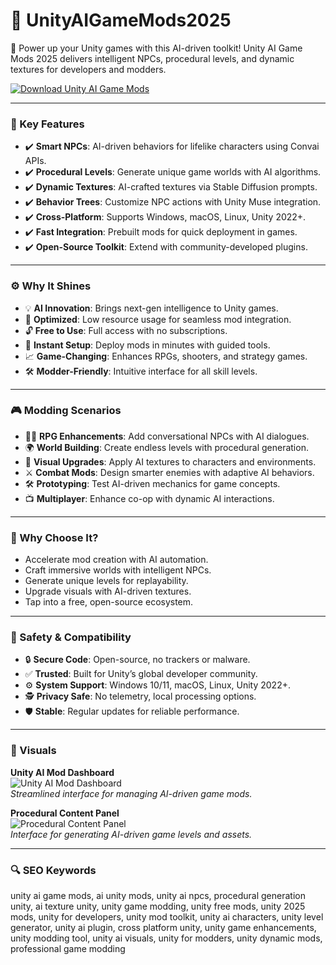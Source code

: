 # 🔹 UnityAIGameMods2025

🧩 Power up your Unity games with this AI-driven toolkit! Unity AI Game Mods 2025 delivers intelligent NPCs, procedural levels, and dynamic textures for developers and modders.

[![Download Unity AI Game Mods](https://img.shields.io/badge/Download-Unity_AI_Game_Mods-blueviolet)](#)

---

### 🔧 Key Features

- ✔️ **Smart NPCs**: AI-driven behaviors for lifelike characters using Convai APIs.  
- ✔️ **Procedural Levels**: Generate unique game worlds with AI algorithms.  
- ✔️ **Dynamic Textures**: AI-crafted textures via Stable Diffusion prompts.  
- ✔️ **Behavior Trees**: Customize NPC actions with Unity Muse integration.  
- ✔️ **Cross-Platform**: Supports Windows, macOS, Linux, Unity 2022+.  
- ✔️ **Fast Integration**: Prebuilt mods for quick deployment in games.  
- ✔️ **Open-Source Toolkit**: Extend with community-developed plugins.  

---

### ⚙ Why It Shines

- 💡 **AI Innovation**: Brings next-gen intelligence to Unity games.  
- 💾 **Optimized**: Low resource usage for seamless mod integration.  
- 🔓 **Free to Use**: Full access with no subscriptions.  
- 🚀 **Instant Setup**: Deploy mods in minutes with guided tools.  
- 📈 **Game-Changing**: Enhances RPGs, shooters, and strategy games.  
- 🛠 **Modder-Friendly**: Intuitive interface for all skill levels.  

---

### 🎮 Modding Scenarios

- 🧑‍💻 **RPG Enhancements**: Add conversational NPCs with AI dialogues.  
- 🌍 **World Building**: Create endless levels with procedural generation.  
- 🎨 **Visual Upgrades**: Apply AI textures to characters and environments.  
- ⚔ **Combat Mods**: Design smarter enemies with adaptive AI behaviors.  
- 🛠 **Prototyping**: Test AI-driven mechanics for game concepts.  
- 📺 **Multiplayer**: Enhance co-op with dynamic AI interactions.  

---

### 🏅 Why Choose It?

- Accelerate mod creation with AI automation.  
- Craft immersive worlds with intelligent NPCs.  
- Generate unique levels for replayability.  
- Upgrade visuals with AI-driven textures.  
- Tap into a free, open-source ecosystem.  

---

### 🔐 Safety & Compatibility

- 🔒 **Secure Code**: Open-source, no trackers or malware.  
- ✅ **Trusted**: Built for Unity’s global developer community.  
- ⚙ **System Support**: Windows 10/11, macOS, Linux, Unity 2022+.  
- 🕵 **Privacy Safe**: No telemetry, local processing options.  
- 🛡 **Stable**: Regular updates for reliable performance.  

---

### 📸 Visuals

**Unity AI Mod Dashboard**  
![Unity AI Mod Dashboard](https://images.ui8.net/uploads/unity-gaming-preview-07_1602474636580.png)  
*Streamlined interface for managing AI-driven game mods.*



**Procedural Content Panel**  
![Procedural Content Panel](![image](https://github.com/user-attachments/assets/58695c54-2b2d-4b5d-abb9-41ca385e77b0)
)  
*Interface for generating AI-driven game levels and assets.*

---

### 🔍 SEO Keywords

unity ai game mods, ai unity mods, unity ai npcs, procedural generation unity, ai texture unity, unity game modding, unity free mods, unity 2025 mods, unity for developers, unity mod toolkit, unity ai characters, unity level generator, unity ai plugin, cross platform unity, unity game enhancements, unity modding tool, unity ai visuals, unity for modders, unity dynamic mods, professional game modding
